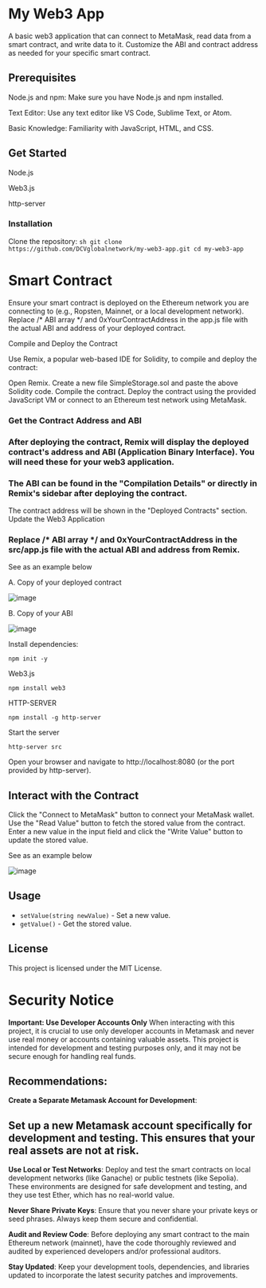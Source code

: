 # My Web3 App

A basic web3 application that can connect to MetaMask, read data from a smart contract, and write data to it. Customize the ABI and contract address as needed for your specific smart contract.

## Prerequisites

Node.js and npm: Make sure you have Node.js and npm installed.

Text Editor: Use any text editor like VS Code, Sublime Text, or Atom.

Basic Knowledge: Familiarity with JavaScript, HTML, and CSS.

## Get Started

Node.js

Web3.js

http-server

### Installation

 Clone the repository:
    ```sh
    git clone https://github.com/DCVglobalnetwork/my-web3-app.git
    cd my-web3-app
    ```

#    Smart Contract

Ensure your smart contract is deployed on the Ethereum network you are connecting to
(e.g., Ropsten, Mainnet, or a local development network). Replace /* ABI array */ and 0xYourContractAddress in the app.js file with the actual ABI and address of your deployed contract.


Compile and Deploy the Contract

Use Remix, a popular web-based IDE for Solidity, to compile and deploy the contract:

Open Remix.
Create a new file SimpleStorage.sol and paste the above Solidity code.
Compile the contract.
Deploy the contract using the provided JavaScript VM or connect to an Ethereum test network using MetaMask.
### Get the Contract Address and ABI

### After deploying the contract, Remix will display the deployed contract's address and ABI (Application Binary Interface). You will need these for your web3 application.

### The ABI can be found in the "Compilation Details" or directly in Remix's sidebar after deploying the contract.
The contract address will be shown in the "Deployed Contracts" section.
Update the Web3 Application

### Replace /* ABI array */ and 0xYourContractAddress in the src/app.js file with the actual ABI and address from Remix.

See as an example below

A. Copy of your deployed contract
   
![image](https://github.com/DCVglobalnetwork/my-web3-app/assets/105791829/72074094-13a5-4902-a3f1-2877c7b6dbc4)


B. Copy of your ABI 

![image](https://github.com/DCVglobalnetwork/my-web3-app/assets/105791829/e5175655-b6a5-49ab-9307-62e9dbcb0a30)


 Install dependencies:
 
   
    npm init -y
    
  
    
Web3.js

    
    npm install web3

    
HTTP-SERVER

    
    npm install -g http-server
    

    
Start the server   


    
    http-server src
  
    
Open your browser and navigate to http://localhost:8080 (or the port provided by http-server).

## Interact with the Contract

Click the "Connect to MetaMask" button to connect your MetaMask wallet.
Use the "Read Value" button to fetch the stored value from the contract.
Enter a new value in the input field and click the "Write Value" button to update the stored value.


See as an example below

![image](https://github.com/DCVglobalnetwork/my-web3-app/assets/105791829/71ced7bb-a416-4e5d-9a65-0cdcafbaf6f8)


## Usage

- `setValue(string newValue)` - Set a new value.
- `getValue()` - Get the stored value.

## License

This project is licensed under the MIT License.

# Security Notice

**Important: Use Developer Accounts Only**
When interacting with this project, it is crucial to use only developer accounts in Metamask and never use real money or accounts containing valuable assets. This project is intended for development and testing purposes only, and it may not be secure enough for handling real funds.

## Recommendations:

 **Create a Separate Metamask Account for Development**:
 
## Set up a new Metamask account specifically for development and testing. This ensures that your real assets are not at risk.

**Use Local or Test Networks**: Deploy and test the smart contracts on local development networks (like Ganache) or public testnets (like Sepolia). These environments are designed for safe development and testing, and they use test Ether, which has no real-world value.


**Never Share Private Keys**: Ensure that you never share your private keys or seed phrases. Always keep them secure and confidential.

**Audit and Review Code**: Before deploying any smart contract to the main Ethereum network (mainnet), have the code thoroughly reviewed and audited by experienced developers and/or professional auditors.

**Stay Updated**: Keep your development tools, dependencies, and libraries updated to incorporate the latest security patches and improvements.







